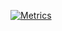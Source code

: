 [![Metrics](https://github.com/ethan-davies/ethan-davies/blob/master/github-metrics.svg)](https://ethandavies.co.uk/)